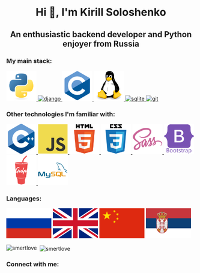 <h1 align="center">Hi 👋, I'm Kirill Soloshenko</h1>
<h2 align="center">An enthusiastic backend developer and Python enjoyer from Russia</h2>
<h3 align="left">My main stack:</h3>
<p>
    <a href="https://www.python.org" target="_blank" rel="noreferrer">
        <img src="https://raw.githubusercontent.com/devicons/devicon/master/icons/python/python-original.svg"
            alt="python" width="80" height="80" />
    </a>
    <a href="https://www.djangoproject.com/" target="_blank" rel="noreferrer">
        <img src="https://cdn.worldvectorlogo.com/logos/django.svg" alt="django" width="80" height="80" />
    </a>
    <a href="https://www.cprogramming.com/" target="_blank" rel="noreferrer">
        <img src="https://raw.githubusercontent.com/devicons/devicon/master/icons/c/c-original.svg" alt="c" width="80"
            height="80" />
    </a>
    <a href="https://www.linux.org/" target="_blank" rel="noreferrer">
        <img src="https://raw.githubusercontent.com/devicons/devicon/master/icons/linux/linux-original.svg" alt="linux"
            width="80" height="80" />
    </a>
    <a href="https://www.sqlite.org/" target="_blank" rel="noreferrer">
        <img src="https://www.vectorlogo.zone/logos/sqlite/sqlite-icon.svg" alt="sqlite" width="80" height="80" />
    </a>
    <a href="https://git-scm.com/" target="_blank" rel="noreferrer">
        <img src="https://www.vectorlogo.zone/logos/git-scm/git-scm-icon.svg" alt="git" width="80" height="80" />
    </a>
</p>
<h3>Other technologies I'm familiar with:</h3>
<p align="left">
    <a href="https://www.w3schools.com/cpp/" target="_blank" rel="noreferrer">
        <img src="https://raw.githubusercontent.com/devicons/devicon/master/icons/cplusplus/cplusplus-original.svg"
            alt="cplusplus" width="80" height="80" />
    </a>
    <a href="https://developer.mozilla.org/en-US/docs/Web/JavaScript" target="_blank" rel="noreferrer">
        <img src="https://raw.githubusercontent.com/devicons/devicon/master/icons/javascript/javascript-original.svg"
            alt="javascript" width="80" height="80" />
    </a>
    <a href="https://www.w3.org/html/" target="_blank" rel="noreferrer">
        <img src="https://raw.githubusercontent.com/devicons/devicon/master/icons/html5/html5-original-wordmark.svg"
            alt="html5" width="80" height="80" />
    </a>
    <a href="https://www.w3schools.com/css/" target="_blank" rel="noreferrer">
        <img src="https://raw.githubusercontent.com/devicons/devicon/master/icons/css3/css3-original-wordmark.svg"
            alt="css3" width="80" height="80" />
    </a>
    <a href="https://sass-lang.com" target="_blank" rel="noreferrer">
        <img src="https://raw.githubusercontent.com/devicons/devicon/master/icons/sass/sass-original.svg" alt="sass"
            width="80" height="80" />
    </a>
    <a href="https://getbootstrap.com" target="_blank" rel="noreferrer">
        <img src="https://raw.githubusercontent.com/devicons/devicon/master/icons/bootstrap/bootstrap-plain-wordmark.svg"
            alt="bootstrap" width="80" height="80" />
    </a>
    <a href="https://gulpjs.com" target="_blank" rel="noreferrer">
        <img src="https://raw.githubusercontent.com/devicons/devicon/master/icons/gulp/gulp-plain.svg" alt="gulp"
            width="80" height="80" />
    </a>
    <a href="https://www.mysql.com/" target="_blank" rel="noreferrer">
        <img src="https://raw.githubusercontent.com/devicons/devicon/master/icons/mysql/mysql-original-wordmark.svg"
            alt="mysql" width="80" height="80" />
    </a>
</p>
<h3>Languages:</h3>
<p>
    <img src="https://github.com/hampusborgos/country-flags/blob/main/svg/ru.svg"
            alt="RU" width="120" height="80" />
    <img src="https://github.com/hampusborgos/country-flags/blob/main/svg/gb.svg"
            alt="ENG" width="120" height="80" />
    <img src="https://github.com/hampusborgos/country-flags/blob/main/svg/cn.svg"
            alt="ZH" width="120" height="80" />
    <img src="https://github.com/hampusborgos/country-flags/blob/main/svg/rs.svg"
            alt="SRP" width="120" height="80" />
</p>
<p>
    <img align="left"
        src="https://github-readme-stats.vercel.app/api/top-langs?username=smertlove&show_icons=true&locale=en&layout=compact"
        alt="smertlove" />
</p>
<p>&nbsp;
    <img align="center" src="https://github-readme-stats.vercel.app/api?username=smertlove&show_icons=true&locale=en"
        alt="smertlove" />
</p>
<h3 align="left">Connect with me:</h3>
<p align="left"> </p>
